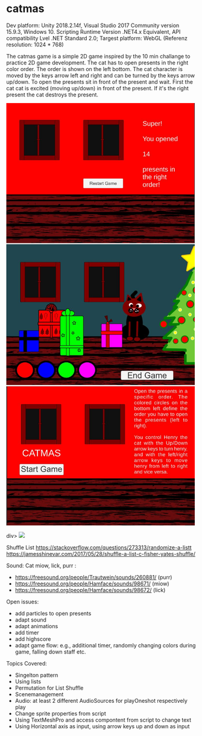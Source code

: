 # catmas
Dev platform: Unity 2018.2.14f, Visual Studio 2017 Community version 15.9.3, Windows 10. Scripting Runtime Version .NET4.x Equivalent, API compatibility Lvel .NET Standard 2.0; 
Targest platform: WebGL (Referenz resolution: 1024 * 768)

The catmas game is a simple 2D game inspired by the 10 min challange to practice 2D game development. 
The cat has to open presents in the right color order. The order is shown on the left bottom. 
The cat character is moved by the keys arrow left and right and can be turned by the keys arrow up/down. 
To open the presents sit in front of the present and wait. First the cat cat is excited (moving up/down) in front of the present.
If it's the right present the cat destroys the present. 

<div>
<img src = "./Screenshots/gameOverScene.jpg" width = "500">
<img src = "./Screenshots/mainScene.jpg" width = "500">
<img src = "./Screenshots/welcomeScene.jpg" width = "500">
</div>


div>
<img src="./Screenshot/growman.jpg" width="500">
</div>

Shuffle List
https://stackoverflow.com/questions/273313/randomize-a-listt 
https://jamesshinevar.com/2017/05/28/shuffle-a-list-c-fisher-yates-shuffle/

Sound: Cat miow, lick, purr : 
+ https://freesound.org/people/Trautwein/sounds/260881/ (purr)
+ https://freesound.org/people/Hamface/sounds/98671/ (miow)
+ https://freesound.org/people/Hamface/sounds/98672/ (lick)

Open issues: 
+ add particles to open presents
+ adapt sound
+ adapt animations
+ add timer
+ add highscore
+ adapt game flow: e.g., additional timer, randomly changing colors during game, falling down staff etc. 

Topics Covered:
+ Singelton pattern
+ Using lists
+ Permutation for List Shuffle
+ Scenemanagement
+ Audio: at least 2 different AudioSources for playOneshot respectively play
+ Change sprite properties from script
+ Using TextMeshPro and access compontent from script to change text
+ Using Horizontal axis as input, using arrow keys up and down as input
